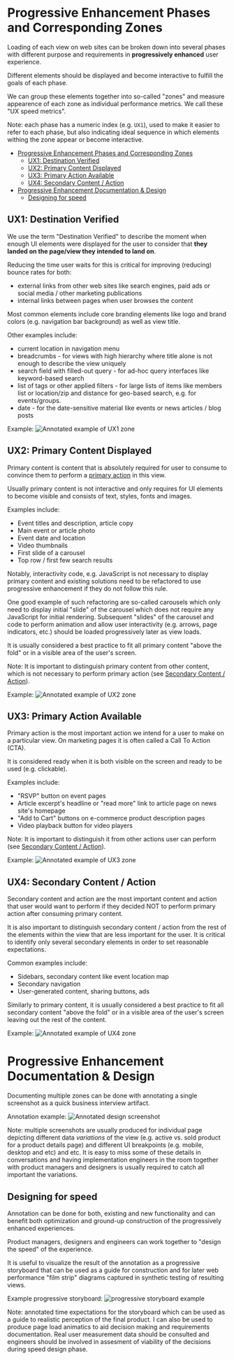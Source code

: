# Progressive Enhancement Phases and Corresponding Zones

Loading of each view on web sites can be broken down into several phases with different purpose and requirements in **progressively enhanced** user experience.

Different elements should be displayed and become interactive to fulfill the goals of each phase.

We can group these elements together into so-called "zones" and measure appearence of each zone as individual performance metrics. We call these "UX speed metrics".

Note: each phase has a numeric index (e.g. `UX1`), used to make it easier to refer to each phase, but also indicating ideal sequence in which elements withing the zone appear or become interactive.

-   [Progressive Enhancement Phases and Corresponding Zones](#progressive-enhancement-phases-and-corresponding-zones)
    -   [UX1: Destination Verified](#ux1-destination-verified)
    -   [UX2: Primary Content Displayed](#ux2-primary-content-displayed)
    -   [UX3: Primary Action Available](#ux3-primary-action-available)
    -   [UX4: Secondary Content / Action](#ux4-secondary-content--action)
-   [Progressive Enhancement Documentation & Design](#progressive-enhancement-documentation--design)
    -   [Designing for speed](#designing-for-speed)

## UX1: Destination Verified

We use the term "Destination Verified" to describe the moment when enough UI elements were displayed for the user to consider that **they landed on the page/view they intended to land on**.

Reducing the time user waits for this is critical for improving (reducing) bounce rates for both:

-   external links from other web sites like search engines, paid ads or social media / other marketing publications
-   internal links between pages when user browses the content

Most common elements include core branding elements like logo and brand colors (e.g. navigation bar background) as well as view title.

Other examples include:

-   current location in navigation menu
-   breadcrumbs - for views with high hierarchy where title alone is not enough to describe the view uniquely
-   search field with filled-out query - for ad-hoc query interfaces like keyword-based search
-   list of tags or other applied filters - for large lists of items like members list or location/zip and distance for geo-based search, e.g. for events/groups.
-   date - for the date-sensitive material like events or news articles / blog posts

Example:
![Annotated example of UX1 zone](storyboards/youtube_annotated_ux1.jpg)

## UX2: Primary Content Displayed

Primary content is content that is absolutely required for user to consume to convince them to perform a [primary action](Primary-Action) in this view.

Usually primary content is not interactive and only requires for UI elements to become visible and consists of text, styles, fonts and images.

Examples include:

-   Event titles and description, article copy
-   Main event or article photo
-   Event date and location
-   Video thumbnails
-   First slide of a carousel
-   Top row / first few search results

Notably, interactivity code, e.g. JavaScript is not necessary to display primary content and existing solutions need to be refactored to use progressive enhancement if they do not follow this rule.

One good example of such refactoring are so-called carousels which only need to display initial "slide" of the carousel which does not require any JavaScript for initial rendering. Subsequent "slides" of the carousel and code to perform animation and allow user interactivity (e.g. arrows, page
indicators, etc.) should be loaded progressively later as view loads.

It is usually considered a best practice to fit all primary content "above the fold" or in a visible area of the user's screen.

Note: It is important to distinguish primary content from other content, which is not necessary to perform primary action (see [Secondary Content / Action](#ux4-secondary-content-action)).

Example:
![Annotated example of UX2 zone](storyboards/youtube_annotated_ux2.jpg)

## UX3: Primary Action Available

Primary action is the most important action we intend for a user to make on a particular view.
On marketing pages it is often called a Call To Action (CTA).

It is considered ready when it is both visible on the screen and ready to be used (e.g. clickable).

Examples include:

-   "RSVP" button on event pages
-   Article excerpt's headline or "read more" link to article page on news site's homepage
-   "Add to Cart" buttons on e-commerce product description pages
-   Video playback button for video players

Note: It is important to distinguish it from other actions user can perform (see [Secondary Content / Action](#ux4-secondary-content-action)).

Example:
![Annotated example of UX3 zone](storyboards/youtube_annotated_ux3.jpg)

## UX4: Secondary Content / Action

Secondary content and action are the most important content and action that user would want to perform if they decided NOT to perform primary action after consuming primary content.

It is also important to distinguish secondary content / action from the rest of the elements within the view that are less important for the user. It is critical to identify only several secondary elements in order to set reasonable expectations.

Common examples include:

-   Sidebars, secondary content like event location map
-   Secondary navigation
-   User-generated content, sharing buttons, ads

Similarly to primary content, it is usually considered a best practice to fit all secondary content "above the fold" or in a visible area of the user's screen leaving out the rest of the content.

Example:
![Annotated example of UX4 zone](storyboards/youtube_annotated_ux4.jpg)

# Progressive Enhancement Documentation & Design

Documenting multiple zones can be done with annotating a single screenshot as a quick business interview artifact.

Annotation example:
![Annotated design screenshot](storyboards/youtube_annotated.png)

Note: multiple screenshots are usually produced for individual page depicting different data _variations_ of the view (e.g. active vs. sold product for a product details page) and different UI breakpoints (e.g. mobile, desktop and etc) and etc. It is easy to miss some of these details in conversations and having implementation engineers in the room together with product managers and designers is usually required to catch all important the variations.

## Designing for speed

Annotation can be done for both, existing and new functionality and can benefit both optimization and ground-up construction of the progressively enhanced experiences.

Product managers, designers and engineers can work together to "design the speed" of the experience.

It is useful to visualize the result of the annotation as a progressive storyboard that can be used as a guide for construction and for later web performance "film strip" diagrams captured in synthetic testing of resulting views.

Example progressive storyboard:
![progressive storyboard example](storyboards/youtube_storyboard.jpg)

Note: annotated time expectations for the storyboard which can be used as a guide to realistic perception of the final product. I can also be used to produce page load animatics to aid decision making and requirements documentation. Real user measurement data should be consulted and engineers should be involved in assesment of viability of the decisions during speed design phase.

